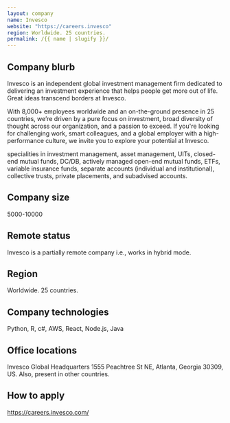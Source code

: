 ```yaml
---
layout: company
name: Invesco
website: "https://careers.invesco"
region: Worldwide. 25 countries.
permalink: /{{ name | slugify }}/
---
```


## Company blurb

Invesco is an independent global investment management firm dedicated to delivering an investment experience that helps people get more out of life. Great ideas transcend borders at Invesco.

With 8,000+ employees worldwide and an on-the-ground presence in 25 countries, we’re driven by a pure focus on investment, broad diversity of thought across our organization, and a passion to exceed. If you're looking for challenging work, smart colleagues, and a global employer with a high-performance culture, we invite you to explore your potential at Invesco.

specialities in investment management, asset management, UITs, closed-end mutual funds, DC/DB, actively managed open-end mutual funds, ETFs, variable insurance funds, separate accounts (individual and institutional), collective trusts, private placements, and subadvised accounts.

## Company size

5000-10000

## Remote status

Invesco is a partially remote company i.e., works in hybrid mode.

## Region

Worldwide. 25 countries.

## Company technologies

Python, R, c#, AWS, React, Node.js, Java

## Office locations

Invesco Global Headquarters
1555 Peachtree St NE, Atlanta, Georgia 30309, US.
Also, present in other countries.

## How to apply

https://careers.invesco.com/